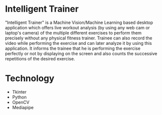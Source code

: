 # Intelligent Trainer
"Intelligent Trainer" is a Machine Vision/Machine Learning based desktop application which offers live workout analysis (by using any web cam or laptop's camera) of the multiple different exercises to perform them precisely without any physical fitness trainer. Trainee can also record the video while performing the exercise and can later analyze it by using this application. It informs the trainee that he is performing the exercise perfectly or not by displaying on the screen and also counts the successive repetitions of the desired exercise.

# Technology
* Tkinter
* Python
* OpenCV
* Mediapipe
